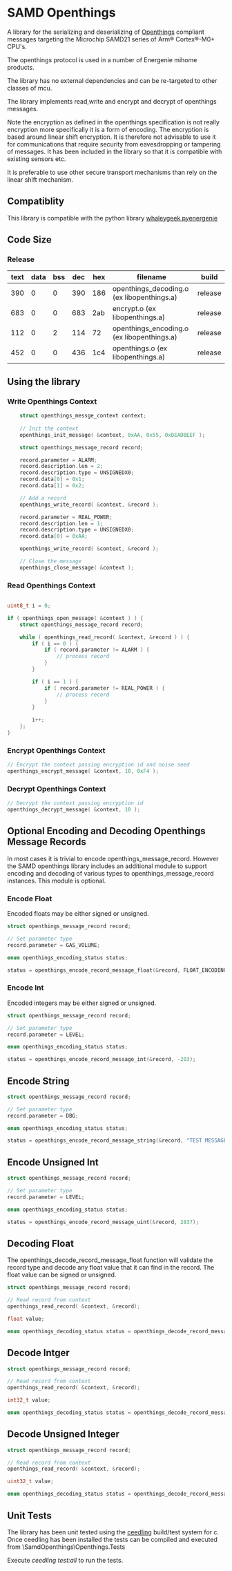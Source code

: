 # SAMD Openthings

A library for the serializing and deserializing of [Openthings](http://www.o-things.com/) compliant messages targeting the Microchip SAMD21 series of Arm® Cortex®-M0+ CPU's.

The openthings protocol is used in a number of Energenie mihome products.

The library has no external dependencies and can be re-targeted to other classes of mcu.

The library implements read,write and encrypt and decrypt of openthings messages.

Note the encryption as defined in the openthings specification is not really encryption more specifically it is a form of encoding. The encryption is based around linear shift encryption. It is therefore not advisable to use it for communications that require security from eavesdropping or tampering of messages. It has been included in the library so that it is compatible with existing sensors etc.

It is preferable to use other secure transport mechanisms than rely on the linear shift mechanism.

## Compatiblity

This library is compatible with the python library [whaleygeek pyenergenie](https://github.com/whaleygeek/pyenergenie)

## Code Size

### Release

text | data | bss | dec | hex | filename | build
---------|----------|---------|---------|---------|---------|---------
390 | 0 | 0 | 390 | 186 | openthings_decoding.o (ex libopenthings.a) | release
683 | 0 | 0 | 683 | 2ab | encrypt.o (ex libopenthings.a) | release
112 | 0 | 2 | 114 | 72 | openthings_encoding.o (ex libopenthings.a) | release
452 | 0 | 0 | 436 | 1c4 | openthings.o (ex libopenthings.a) | release

## Using the library

### Write Openthings Context

``` C
    struct openthings_messge_context context;
    
    // Init the context
    openthings_init_message( &context, 0xAA, 0x55, 0xDEADBEEF );

    struct openthings_message_record record;

    record.parameter = ALARM;
    record.description.len = 2;
    record.description.type = UNSIGNEDX0;
    record.data[0] = 0x1;
    record.data[1] = 0x2;

    // Add a record
    openthings_write_record( &context, &record );

    record.parameter = REAL_POWER;
    record.description.len = 1;
    record.description.type = UNSIGNEDX0;
    record.data[0] = 0xAA;

    openthings_write_record( &context, &record );

    // Close the message
    openthings_close_message( &context );
```

### Read Openthings Context

``` c

uint8_t i = 0;

if ( openthings_open_message( &context ) ) {
    struct openthings_message_record record;

    while ( openthings_read_record( &context, &record ) ) {
        if ( i == 0 ) {
            if ( record.parameter != ALARM ) {
                // process record
            }
        }

        if ( i == 1 ) {
            if ( record.parameter != REAL_POWER ) {
                // process record
            }
        }

        i++;
    };
}
```

### Encrypt Openthings Context

``` c
// Encrypt the context passing encryption id and noise seed
openthings_encrypt_message( &context, 10, 0xF4 );

```

### Decrypt Openthings Context

``` c
// Decrypt the context passing encryption id
openthings_decrypt_message( &context, 10 );
```

## Optional Encoding and Decoding Openthings Message Records

In most cases it is trivial to encode openthings_message_record. However the SAMD openthings library includes an additional module to support encoding and decoding of various types to openthings_message_record instances. This module is optional.

### Encode Float

Encoded floats may be either signed or unsigned.

```c
struct openthings_message_record record;

// Set parameter type
record.parameter = GAS_VOLUME;

enum openthings_encoding_status status;

status = openthings_encode_record_message_float(&record, FLOAT_ENCODING_UNSIGNEDX4, 1.45 );
```

### Encode Int

Encoded integers may be either signed or unsigned.

```c
struct openthings_message_record record;

// Set parameter type
record.parameter = LEVEL;

enum openthings_encoding_status status;

status = openthings_encode_record_message_int(&record, -203);
```

## Encode String

```c
struct openthings_message_record record;

// Set parameter type
record.parameter = DBG;

enum openthings_encoding_status status;

status = openthings_encode_record_message_string(&record, "TEST MESSAGE");
```

## Encode Unsigned Int

```c
struct openthings_message_record record;

// Set parameter type
record.parameter = LEVEL;

enum openthings_encoding_status status;

status = openthings_encode_record_message_uint(&record, 2837);
```

## Decoding Float

The openthings_decode_record_message_float function will validate the record type and decode any float value that it can find in the record. The float value can be signed or unsigned.

```c
struct openthings_message_record record;

// Read record from context
openthings_read_record( &context, &record);

float value;

enum openthings_decoding_status status = openthings_decode_record_message_float(&record, &value);
```

## Decode Intger

```c
struct openthings_message_record record;

// Read record from context
openthings_read_record( &context, &record);

int32_t value;

enum openthings_decoding_status status = openthings_decode_record_message_int(&record, &value);
```

## Decode Unsigned Integer

```c
struct openthings_message_record record;

// Read record from context
openthings_read_record( &context, &record);

uint32_t value;

enum openthings_decoding_status status = openthings_decode_record_message_uint(&record, &value);
```

## Unit Tests

The library has been unit tested using the [ceedling](https://github.com/ThrowTheSwitch/Ceedling) build/test system for c. Once ceedling has been installed the tests can be compiled and executed from \SamdOpenthings\Openthings.Tests

Execute _ceedling test:all_ to run the tests.
